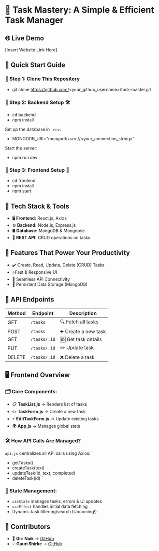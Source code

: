 # 🚀 Task Mastery: A Simple & Efficient Task Manager

## 🌐 Live Demo
[Insert Website Link Here]

## 📌 Quick Start Guide

### 🔹 Step 1: Clone This Repository

* git clone https://github.com/<your_github_username>/task-master.git


### 🔹 Step 2: Backend Setup 🛠️

* cd backend
* npm install

Set up the database in `.env`:

* MONGODB_URI="mongodb+srv://<your_connection_string>"

Start the server:
* npm run dev

### 🔹 Step 3: Frontend Setup 🎨

* cd frontend
* npm install
* npm start


## 🔧 Tech Stack & Tools

- 🖥 **Frontend:** React.js, Axios  
- ⚙️ **Backend:** Node.js, Express.js  
- 🛢 **Database:** MongoDB & Mongoose  
- 📡 **REST API:** CRUD operations on tasks
  

## 🚀 Features That Power Your Productivity

- ✔️ Create, Read, Update, Delete (CRUD) Tasks  
- ⚡Fast & Responsive UI  
- 🔗 Seamless API Connectivity  
- 💾 Persistent Data Storage (MongoDB)  



## 📡 API Endpoints

| Method  | Endpoint     | Description        |
|---------|------------|------------------|
| GET     | `/tasks`    | 🔍 Fetch all tasks |
| POST    | `/tasks`    | ➕ Create a new task |
| GET     | `/tasks/:id` | 🆔 Get task details |
| PUT     | `/tasks/:id` | ✏️ Update task |
| DELETE  | `/tasks/:id` | ❌ Delete a task |



## 🖥 Frontend Overview

### 🗂 Core Components:

- 📋 **TaskList.js** → Renders list of tasks  
- ✏️ **TaskForm.js** → Create a new task  
- ⚡ **EditTaskForm.js** → Update existing tasks  
- 🌍 **App.js** → Manages global state
  

### 🛠 How API Calls Are Managed?

`api.js` centralizes all API calls using Axios:
`
- getTasks()
- createTask(text)
- updateTask(id, text, completed)
- deleteTask(id)
`

### 📌 State Management:

- `useState` manages tasks, errors & UI updates  
- `useEffect` handles initial data fetching  
- Dynamic task filtering/search (Upcoming!)  


## 👥 Contributors

- 🎯 **Giri Naik** → [GitHub](https://github.com/Mudavath-Giri-Naik)
- 💡 **Gauri Shirke** → [GitHub](https://github.com/GauriShirke12)  
